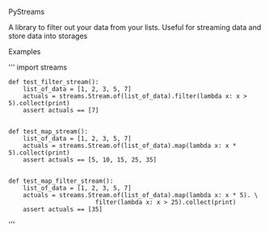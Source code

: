 PyStreams

A library to filter out your data from your lists. Useful for streaming data and store data into storages

Examples

'''
    import streams

    def test_filter_stream():
        list_of_data = [1, 2, 3, 5, 7]
        actuals = streams.Stream.of(list_of_data).filter(lambda x: x > 5).collect(print)
        assert actuals == [7]


    def test_map_stream():
        list_of_data = [1, 2, 3, 5, 7]
        actuals = streams.Stream.of(list_of_data).map(lambda x: x * 5).collect(print)
        assert actuals == [5, 10, 15, 25, 35]


    def test_map_filter_stream():
        list_of_data = [1, 2, 3, 5, 7]
        actuals = streams.Stream.of(list_of_data).map(lambda x: x * 5). \
                            filter(lambda x: x > 25).collect(print)
        assert actuals == [35]
'''